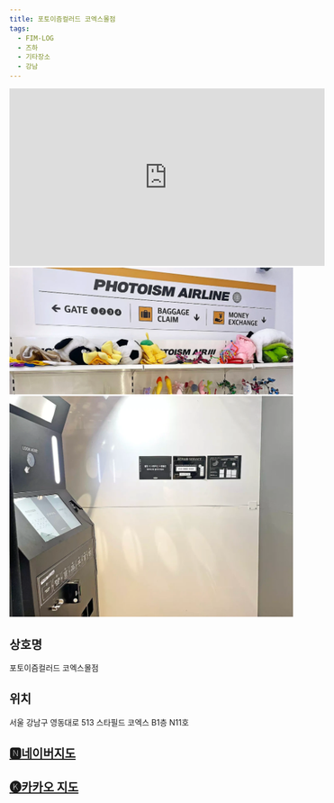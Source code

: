 ```yaml
---
title: 포토이즘컬러드 코엑스몰점
tags:
  - FIM-LOG
  - 즈하
  - 기타장소
  - 강남
---
```

<iframe width="560" height="315" src="https://www.youtube.com/embed/iCIPMtDIXoY?si=cxnWqF4RRdaNgrFK" title="YouTube video player" frameborder="0" allow="accelerometer; autoplay; clipboard-write; encrypted-media; gyroscope; picture-in-picture; web-share" referrerpolicy="strict-origin-when-cross-origin" allowfullscreen></iframe>
<img src="assets/250603_5.png">
<img src="assets/250603_6.png">


## 상호명
포토이즘컬러드 코엑스몰점

## 위치
서울 강남구 영동대로 513 스타필드 코엑스 B1층 N11호


## [🅽네이버지도](https://naver.me/5yPJLAQt)

## [🅚카카오 지도](https://place.map.kakao.com/1293485373)